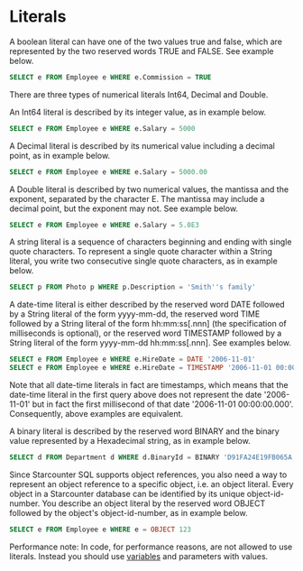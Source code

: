 # Literals

A boolean literal can have one of the two values true and false, which are represented by the two reserved words TRUE and FALSE. See example below.

```sql
SELECT e FROM Employee e WHERE e.Commission = TRUE
```

There are three types of numerical literals Int64, Decimal and Double.

An Int64 literal is described by its integer value, as in example below.

```sql
SELECT e FROM Employee e WHERE e.Salary = 5000
```

A Decimal literal is described by its numerical value including a decimal point, as in example below.

```sql
SELECT e FROM Employee e WHERE e.Salary = 5000.00
```

A Double literal is described by two numerical values, the mantissa and the exponent, separated by the character E. The mantissa may include a decimal point, but the exponent may not. See example below.

```sql
SELECT e FROM Employee e WHERE e.Salary = 5.0E3
```

A string literal is a sequence of characters beginning and ending with single quote characters. To represent a single quote character within a String literal, you write two consecutive single quote characters, as in example below.

```sql
SELECT p FROM Photo p WHERE p.Description = 'Smith''s family'
```

A date-time literal is either described by the reserved word DATE followed by a String literal of the form yyyy-mm-dd, the reserved word TIME followed by a String literal of the form hh:mm:ss\[.nnn\] \(the specification of milliseconds is optional\), or the reserved word TIMESTAMP followed by a String literal of the form yyyy-mm-dd hh:mm:ss\[.nnn\]. See examples below.

```sql
SELECT e FROM Employee e WHERE e.HireDate = DATE '2006-11-01'
SELECT e FROM Employee e WHERE e.HireDate = TIMESTAMP '2006-11-01 00:00:00'
```

Note that all date-time literals in fact are timestamps, which means that the date-time literal in the first query above does not represent the date '2006-11-01' but in fact the first millisecond of that date '2006-11-01 00:00:00.000'. Consequently, above examples are equivalent.

A binary literal is described by the reserved word BINARY and the binary value represented by a Hexadecimal string, as in example below.

```sql
SELECT d FROM Department d WHERE d.BinaryId = BINARY 'D91FA24E19FB065A'
```

Since Starcounter SQL supports object references, you also need a way to represent an object reference to a specific object, i.e. an object literal. Every object in a Starcounter database can be identified by its unique object-id-number. You describe an object literal by the reserved word OBJECT followed by the object's object-id-number, as in example below.

```sql
SELECT e FROM Employee e WHERE e = OBJECT 123
```

Performance note: In code, for performance reasons, are not allowed to use literals. Instead you should use [variables](../database/variables.md) and parameters with values.

